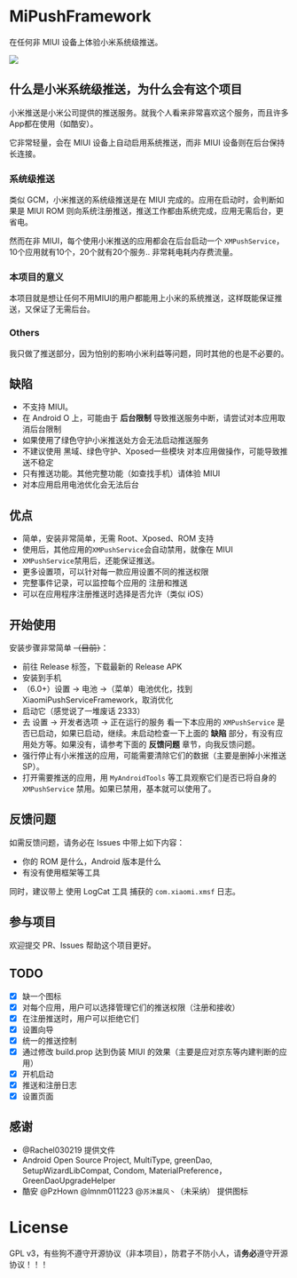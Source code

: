 # MiPushFramework

在任何非 MIUI 设备上体验小米系统级推送。

![](https://raw.githubusercontent.com/Trumeet/MiPushFramework/master/art/screenshot.png)


## 什么是小米系统级推送，为什么会有这个项目

小米推送是小米公司提供的推送服务。就我个人看来非常喜欢这个服务，而且许多App都在使用（如酷安）。

它非常轻量，会在 MIUI 设备上自动启用系统推送，而非 MIUI 设备则在后台保持长连接。



### 系统级推送

类似 GCM，小米推送的系统级推送是在 MIUI 完成的。应用在启动时，会判断如果是 MIUI ROM 则向系统注册推送，推送工作都由系统完成，应用无需后台，更省电。

然而在非 MIUI，每个使用小米推送的应用都会在后台启动一个 `XMPushService`， 10个应用就有10个，20个就有20个服务.. 非常耗电耗内存费流量。



### 本项目的意义

本项目就是想让任何不用MIUI的用户都能用上小米的系统推送，这样既能保证推送，又保证了无需后台。



###  Others

我只做了推送部分，因为怕别的影响小米利益等问题，同时其他的也是不必要的。





## 缺陷

* 不支持 MIUI。
* 在 Android O 上，可能由于 **后台限制** 导致推送服务中断，请尝试对本应用取消后台限制
* 如果使用了绿色守护小米推送处方会无法启动推送服务
* 不建议使用 黑域、绿色守护、Xposed一些模块 对本应用做操作，可能导致推送不稳定
* 只有推送功能。其他完整功能（如查找手机）请体验 MIUI
* 对本应用启用电池优化会无法后台



## 优点

* 简单，安装非常简单，无需 Root、Xposed、ROM 支持
* 使用后，其他应用的`XMPushService`会自动禁用，就像在 MIUI
* `XMPushService`禁用后，还能保证推送。
* 更多设置项，可以针对每一款应用设置不同的推送权限
* 完整事件记录，可以监控每个应用的 注册和推送
* 可以在应用程序注册推送时选择是否允许（类似 iOS）



## 开始使用

安装步骤非常简单 ~~（目前）~~：

* 前往 Release 标签，下载最新的 Release APK
* 安装到手机
* （6.0+）设置 -> 电池 ->（菜单）电池优化，找到 XiaomiPushServiceFramework，取消优化
* 启动它（感觉说了一堆废话 2333）
* 去 设置 -> 开发者选项 -> 正在运行的服务 看一下本应用的 `XMPushService` 是否已启动，如果已启动，继续。未启动检查一下上面的 **缺陷** 部分，有没有应用处方等。如果没有，请参考下面的 **反馈问题** 章节，向我反馈问题。
* 强行停止有小米推送的应用，可能需要清除它们的数据（主要是删掉小米推送 SP）。
* 打开需要推送的应用，用 `MyAndroidTools` 等工具观察它们是否已将自身的 `XMPushService` 禁用。如果已禁用，基本就可以使用了。



## 反馈问题

如需反馈问题，请务必在 Issues 中带上如下内容：

* 你的 ROM 是什么，Android 版本是什么
* 有没有使用框架等工具

同时，建议带上 使用 LogCat 工具 捕获的 `com.xiaomi.xmsf` 日志。



## 参与项目

欢迎提交 PR、Issues 帮助这个项目更好。



## TODO

- [X] 缺一个图标
- [X] 对每个应用，用户可以选择管理它们的推送权限（注册和接收）
- [X] 在注册推送时，用户可以拒绝它们
- [X] 设置向导
- [X] 统一的推送控制
- [X] 通过修改 build.prop 达到伪装 MIUI 的效果（主要是应对京东等内建判断的应用）
- [X] 开机启动
- [X] 推送和注册日志
- [X] 设置页面

## 感谢

* @Rachel030219 提供文件
* Android Open Source Project, MultiType, greenDao, SetupWizardLibCompat, Condom, MaterialPreference，GreenDaoUpgradeHelper
* 酷安 @PzHown @lmnm011223 @`苏沐晨风丶`（未采纳） 提供图标

# License

GPL v3，有些狗不遵守开源协议（非本项目），防君子不防小人，请**务必**遵守开源协议！！！
